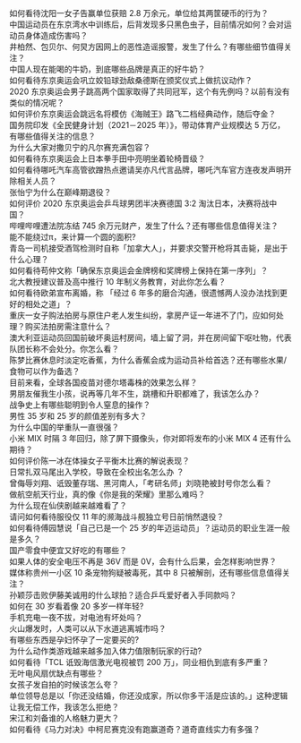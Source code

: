 如何看待沈阳一女子告赢单位获赔 2.8 万余元，单位给其两筐硬币的行为？  
中国运动员在东京湾水中训练后，后背发现多只黑色虫子，目前情况如何？会对运动员身体造成伤害吗？  
井柏然、包贝尔、何炅方因网上的恶性造谣报警，发生了什么？有哪些细节值得关注？  
中国人现在能喝的牛奶，到底哪些品牌是真正的好牛奶？  
如何看待东京奥运会巩立姣铅球劲敌桑德斯在颁奖仪式上做抗议动作？  
2020 东京奥运会男子跳高两个国家取得了共同冠军，这个有先例吗？以前有没有类似的情况呢？  
如何评价东京奥运会跳远名将模仿《海贼王》路飞二档经典动作，随后夺金？  
国务院印发《全民健身计划（2021－2025 年）》，带动体育产业规模达 5 万亿，有哪些值得关注的信息？  
为什么大家对撒贝宁的凡尔赛充满包容？  
如何看待东京奥运会上日本拳手田中亮明坐着轮椅晋级？  
如何看待哪吒汽车高管欲蹭热点邀请吴亦凡代言品牌，哪吒汽车官方连夜发声明开除相关人员？  
张怡宁为什么在巅峰期退役？  
如何评价 2020 东京奥运会乒乓球男团半决赛德国 3:2 淘汰日本，决赛将战中国？  
哔哩哔哩遭法院冻结 745 余万元财产，发生了什么？还有哪些信息值得关注？  
能不能绕过π，来计算一个圆的面积?  
青岛一司机接受酒驾检测时自称「加拿大人」，并要求交警开枪将其击毙，是出于什么心理？  
如何看待苟仲文称「确保东京奥运会金牌榜和奖牌榜上保持在第一序列」？  
北大教授建议普及高中推行 10 年制义务教育，对此你怎么看？  
如何看待欧弟宣布离婚，称 「经过 6 年多的磨合沟通，很遗憾两人没办法找到更好的相处之道」？  
重庆一女子购法拍房与原住户老人发生纠纷，拿房产证一年进不了门，应如何处理？购买法拍房需注意什么？  
澳大利亚运动员回国前破坏奥运村房间，墙上留了洞，并在房间留下呕吐物，代表队团长称不会处分。你怎么看？  
陈梦比赛休息时淡定吃香蕉，为什么香蕉会成为运动员补给首选？还有哪些水果/食物可以作为备选？  
目前来看，全球各国疫苗对德尔塔毒株的效果怎么样？  
男朋友催我生小孩，说再等几年不生，跳槽和升职都难了，我该怎么办？  
战争史上有哪些聪明到令人窒息的操作？  
男性 35 岁和 25 岁的颜值差别有多大？  
为什么中国的举重队一直很强？  
小米 MIX 时隔 3 年回归，除了屏下摄像头，你对即将发布的小米 MIX 4 还有什么期待？  
如何评价陈一冰在体操女子平衡木比赛的解说表现？  
日常扎双马尾出入学校，导致在全校出名怎么办 ？  
曾侮辱刘翔、诋毁董存瑞、黑河南人，「考研名师」刘晓艳被封号你怎么看？  
做航空航天行业，真的像《你是我的荣耀》里那么难吗？  
为什么现在仙侠剧越来越难看了？  
请问如何看待服役仅 11 年的濒海战斗舰独立号日前悄然退役？  
如何看待傅园慧说「自己已是一个 25 岁的年迈运动员」？运动员的职业生涯一般是多久？  
国产零食中便宜又好吃的有哪些？  
如果人体的安全电压不再是 36V 而是 0V，会有什么后果，会怎样影响世界？  
媒体称贵州一小区 10 条宠物狗疑被毒死，其中 8 只被解剖，还有哪些信息值得关注？  
孙颖莎击败伊藤美诚用的什么球拍？适合乒乓爱好者入手同款吗？  
如何在 30 岁看着像 20 多岁一样年轻?  
手机充电一夜不拔，对电池有坏处吗？  
火山爆发时，人类可以从下水道逃离城市吗？  
有哪些东西是孕妇怀孕了一定要买的?  
为什么动作类游戏越来越多加入体力值限制玩家的行动?  
如何看待「TCL 诋毁海信激光电视被罚 200 万」，同业相仇到底有多严重？  
无叶电风扇优缺点有哪些？  
女孩子发自拍的时候该怎么夸？  
单位领导总是以「你还没结婚，你还没成家，所以你多干活是应该的。」这种逻辑让我无偿工作，我该怎么拒绝？  
宋江和刘备谁的人格魅力更大？  
如何看待《马力对决》中柯尼赛克没有跑赢道奇？道奇直线实力有多强？  
